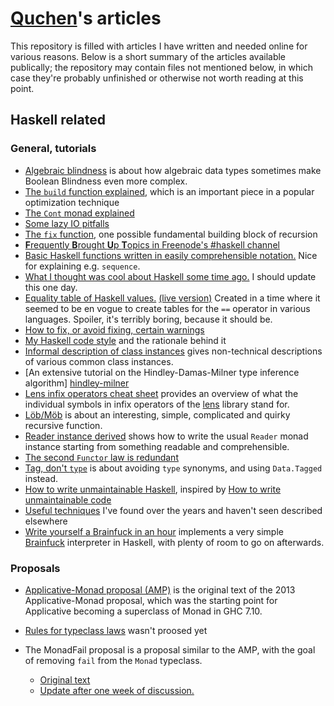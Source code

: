 [Quchen][q]'s articles
=================

This repository is filled with articles I have written and needed online for
various reasons. Below is a short summary of the articles available publically;
the repository may contain files not mentioned below, in which case they're
probably unfinished or otherwise not worth reading at this point.



Haskell related
---------------



### General, tutorials

- [Algebraic blindness][alg-blindness] is about how algebraic data types
  sometimes make Boolean Blindness even more complex.
- [The `build` function explained][build], which is an important piece in a
  popular optimization technique
- [The `Cont` monad explained][cont]
- [Some lazy IO pitfalls][crazy-io]
- [The `fix` function][fix], one possible fundamental building block of
  recursion
- [**F**requently **B**rought **U**p **T**opics in Freenode's #haskell
  channel][fbut]
- [Basic Haskell functions written in easily comprehensible
  notation.][comprehensible] Nice for explaining e.g. `sequence`.
- [What I thought was cool about Haskell some time ago.][great] I should
  update this one day.
- [Equality table of Haskell values.][equality] [(live version)][equality-live]
  Created in a time where it seemed to be en vogue to create tables for the `==`
  operator in various languages. Spoiler, it's terribly boring, because it
  should be.
- [How to fix, or avoid fixing, certain warnings][fixing-warnings]
- [My Haskell code style][haskell-style] and the rationale behind it
- [Informal description of class instances][instances] gives non-technical
  descriptions of various common class instances.
- [An extensive tutorial on the Hindley-Damas-Milner type inference algorithm]
  [hindley-milner]
- [Lens infix operators cheat sheet][lens-infix] provides an overview of what
  the individual symbols in infix operators of the [lens][lens] library stand
  for.
- [Löb/Möb][loeb] is about an interesting, simple, complicated and quirky
  recursive function.
- [Reader instance derived][reader] shows  how to write the usual `Reader`
  monad instance starting from something readable and comprehensible.
- [The second `Functor` law is redundant][functor-law]
- [Tag, don't `type`][tag-dont-type] is about avoiding `type` synonyms, and
  using `Data.Tagged` instead.
- [How to write unmaintainable Haskell][unmaintain], inspired by
  [How to write unmaintainable code][unmaintain-org]
- [Useful techniques][useful] I've found over the years and haven't seen
  described elsewhere
- [Write yourself a Brainfuck in an hour][bf-tut] implements a very simple
  [Brainfuck][bf] interpreter in Haskell, with plenty of room to go on
  afterwards.



### Proposals

- [Applicative-Monad proposal (AMP)][amp] is the original text of the 2013
  Applicative-Monad proposal, which was the starting point for Applicative
  becoming a superclass of Monad in GHC 7.10.
- [Rules for typeclass laws][law-rules] wasn't proosed yet
- The MonadFail proposal is a proposal similar to the AMP, with the goal of
  removing `fail` from the `Monad` typeclass.

    - [Original text][fail]
    - [Update after one week of discussion.][fail_update1]






[bf]: https://en.wikipedia.org/wiki/Brainfuck
[lens]: http://hackage.haskell.org/package/lens
[q]: https://github.com/quchen/articles
[unmaintain-org]: https://www.thc.org/root/phun/unmaintain.html

[alg-blindness]:    algebraic-blindness.md
[amp]:              applicative_monad.md
[bf-tut]:           write_yourself_a_brainfuck.md
[build]:            build.md
[comprehensible]:   functions_comprehensible.md
[cont]:             cont_monad.md
[crazy-io]:         crazy_io.md
[equality-live]:    http://htmlpreview.github.io/?https://github.com/quchen/articles/blob/master/haskell-equality-table.html
[equality]:         haskell-equality-table.html
[fail_update1]:     monad_fail_update1.md
[fail]:             monad_fail.md
[fbut]:             fbut.md
[fix]:              fix.md
[fixing-warnings]:  fixing-warnings.md
[functor-law]:      second_functor_law.md
[great]:            great_things_about_haskell.md
[haskell-style]:    haskell_style.md
[hindley-milner]:   hindley-milner/README.md
[instances]:        instances.md
[law-rules]:        law-rules.md
[lens-infix]:       lens-infix-operators.md
[loeb]:             loeb-moeb.md
[reader]:           reader_instance_derived.md
[seqm-proposal]:    seqm_proposal.md
[tag-dont-type]:    tag-dont-type.md
[unmaintain]:       unmaintainable_haskell.md
[useful]:           useful_techniques.md
